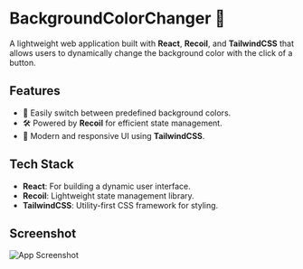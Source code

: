 # BackgroundColorChanger 🎨

A lightweight web application built with **React**, **Recoil**, and **TailwindCSS** that allows users to dynamically change the background color with the click of a button.

## Features
- 🔄 Easily switch between predefined background colors.
- 🛠️ Powered by **Recoil** for efficient state management.
- 💅 Modern and responsive UI using **TailwindCSS**.

## Tech Stack
- **React**: For building a dynamic user interface.
- **Recoil**: Lightweight state management library.
- **TailwindCSS**: Utility-first CSS framework for styling.

## Screenshot
![App Screenshot](assets/Screenshot.png)


